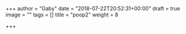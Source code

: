 +++
author = "Gaby"
date = "2018-07-22T20:52:31+00:00"
draft = true
image = ""
tags = []
title = "poop2"
weight = 8

+++
